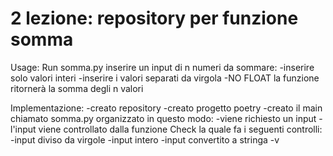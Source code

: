 # 2 lezione: repository per funzione somma
Usage:
Run somma.py
inserire un input di n numeri da sommare:
  -inserire solo valori interi
  -inserire i valori separati da virgola
  -NO FLOAT
la funzione ritornerà la somma degli n valori


Implementazione:
-creato repository
-creato progetto poetry
-creato il main chiamato somma.py organizzato in questo modo:
  -viene richiesto un input
  -l'input viene controllato dalla funzione Check la quale fa i seguenti controlli:
    -input diviso da virgole
    -input intero
    -input convertito a stringa
  -v

